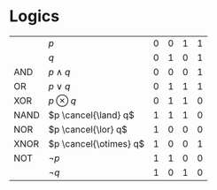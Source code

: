 # Logics

| | | | | | |
|--|--|--|--|--|--|
|| $p$ | 0 | 0 | 1 | 1 |
|| $q$ | 0 | 1 | 0 | 1 |
| AND | $p \land q$ | 0 | 0 | 0 | 1 |
| OR | $p \lor q$ | 0 | 1 | 1 | 1 |
| XOR | $p \otimes q$ | 0 | 1 | 1 | 0 |
| NAND | $p \cancel{\land} q$ | 1 | 1 | 1 | 0 |
| NOR | $p \cancel{\lor} q$ | 1 | 0 | 0 | 0 |
| XNOR | $p \cancel{\otimes} q$ | 1 | 0 | 0 | 1 |
| NOT | $\lnot p$ | 1 | 1 | 0 | 0 |
|| $\lnot q$ | 1 | 0 | 1 | 0 |
